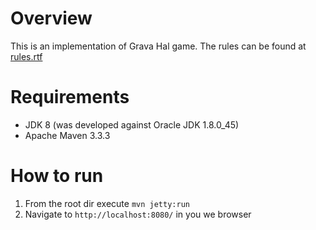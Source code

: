 # Overview

This is an implementation of Grava Hal game. The rules can be found at [rules.rtf](/doc/rules.rtf)

# Requirements

- JDK 8 (was developed against Oracle JDK 1.8.0_45)
- Apache Maven 3.3.3

# How to run

1. From the root dir execute `mvn jetty:run`
2. Navigate to `http://localhost:8080/` in you we browser
